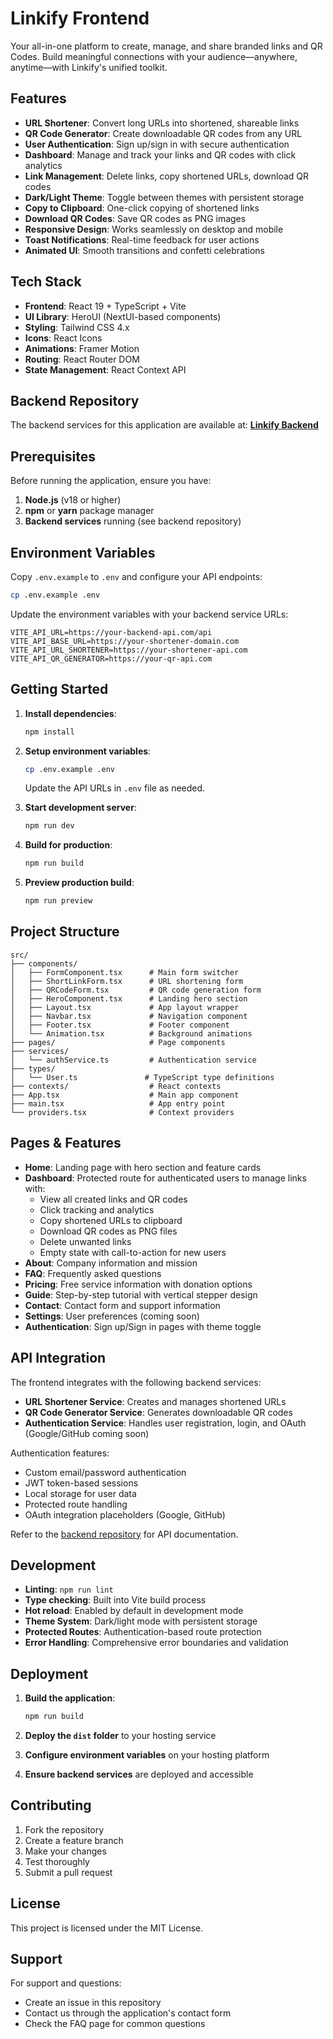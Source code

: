 # Linkify Frontend

Your all-in-one platform to create, manage, and share branded links and QR Codes. Build meaningful connections with your audience—anywhere, anytime—with Linkify's unified toolkit.

## Features

- **URL Shortener**: Convert long URLs into shortened, shareable links
- **QR Code Generator**: Create downloadable QR codes from any URL
- **User Authentication**: Sign up/sign in with secure authentication
- **Dashboard**: Manage and track your links and QR codes with click analytics
- **Link Management**: Delete links, copy shortened URLs, download QR codes
- **Dark/Light Theme**: Toggle between themes with persistent storage
- **Copy to Clipboard**: One-click copying of shortened links
- **Download QR Codes**: Save QR codes as PNG images
- **Responsive Design**: Works seamlessly on desktop and mobile
- **Toast Notifications**: Real-time feedback for user actions
- **Animated UI**: Smooth transitions and confetti celebrations

## Tech Stack

- **Frontend**: React 19 + TypeScript + Vite
- **UI Library**: HeroUI (NextUI-based components)
- **Styling**: Tailwind CSS 4.x
- **Icons**: React Icons
- **Animations**: Framer Motion
- **Routing**: React Router DOM
- **State Management**: React Context API

## Backend Repository

The backend services for this application are available at:
**[Linkify Backend](https://github.com/deepakroyltim/linkify-backend)**

## Prerequisites

Before running the application, ensure you have:

1. **Node.js** (v18 or higher)
2. **npm** or **yarn** package manager
3. **Backend services** running (see backend repository)

## Environment Variables

Copy `.env.example` to `.env` and configure your API endpoints:

```bash
cp .env.example .env
```

Update the environment variables with your backend service URLs:
```env
VITE_API_URL=https://your-backend-api.com/api
VITE_API_BASE_URL=https://your-shortener-domain.com
VITE_API_URL_SHORTENER=https://your-shortener-api.com
VITE_API_QR_GENERATOR=https://your-qr-api.com
```

## Getting Started

1. **Install dependencies**:
   ```bash
   npm install
   ```

2. **Setup environment variables**:
   ```bash
   cp .env.example .env
   ```
   Update the API URLs in `.env` file as needed.

3. **Start development server**:
   ```bash
   npm run dev
   ```

4. **Build for production**:
   ```bash
   npm run build
   ```

5. **Preview production build**:
   ```bash
   npm run preview
   ```

## Project Structure

```
src/
├── components/
│   ├── FormComponent.tsx      # Main form switcher
│   ├── ShortLinkForm.tsx      # URL shortening form
│   ├── QRCodeForm.tsx         # QR code generation form
│   ├── HeroComponent.tsx      # Landing hero section
│   ├── Layout.tsx             # App layout wrapper
│   ├── Navbar.tsx             # Navigation component
│   ├── Footer.tsx             # Footer component
│   └── Animation.tsx          # Background animations
├── pages/                     # Page components
├── services/
│   └── authService.ts         # Authentication service
├── types/
│   └── User.ts               # TypeScript type definitions
├── contexts/                  # React contexts
├── App.tsx                    # Main app component
├── main.tsx                   # App entry point
└── providers.tsx              # Context providers
```

## Pages & Features

- **Home**: Landing page with hero section and feature cards
- **Dashboard**: Protected route for authenticated users to manage links with:
  - View all created links and QR codes
  - Click tracking and analytics
  - Copy shortened URLs to clipboard
  - Download QR codes as PNG files
  - Delete unwanted links
  - Empty state with call-to-action for new users
- **About**: Company information and mission
- **FAQ**: Frequently asked questions
- **Pricing**: Free service information with donation options
- **Guide**: Step-by-step tutorial with vertical stepper design
- **Contact**: Contact form and support information
- **Settings**: User preferences (coming soon)
- **Authentication**: Sign up/Sign in pages with theme toggle

## API Integration

The frontend integrates with the following backend services:
- **URL Shortener Service**: Creates and manages shortened URLs
- **QR Code Generator Service**: Generates downloadable QR codes
- **Authentication Service**: Handles user registration, login, and OAuth (Google/GitHub coming soon)

Authentication features:
- Custom email/password authentication
- JWT token-based sessions
- Local storage for user data
- Protected route handling
- OAuth integration placeholders (Google, GitHub)

Refer to the [backend repository](https://github.com/deepakroyltim/linkify-backend) for API documentation.

## Development

- **Linting**: `npm run lint`
- **Type checking**: Built into Vite build process
- **Hot reload**: Enabled by default in development mode
- **Theme System**: Dark/light mode with persistent storage
- **Protected Routes**: Authentication-based route protection
- **Error Handling**: Comprehensive error boundaries and validation

## Deployment

1. **Build the application**:
   ```bash
   npm run build
   ```

2. **Deploy the `dist` folder** to your hosting service

3. **Configure environment variables** on your hosting platform

4. **Ensure backend services** are deployed and accessible

## Contributing

1. Fork the repository
2. Create a feature branch
3. Make your changes
4. Test thoroughly
5. Submit a pull request

## License

This project is licensed under the MIT License.

## Support

For support and questions:
- Create an issue in this repository
- Contact us through the application's contact form
- Check the FAQ page for common questions
